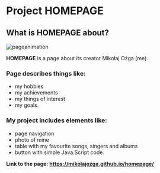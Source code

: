 # Project HOMEPAGE

## What is HOMEPAGE about?

![pageanimation](https://user-images.githubusercontent.com/127400427/224016618-daadce9d-0320-466b-8df8-fd8293cb55a9.gif)

**HOMEPAGE** is a page about its creator Mikołaj Ożga (me).

### Page describes things like:
- my hobbies
- my achievements
- my things of interest
- my goals.

### My project includes elements like:
- page navigation
- photo of mine
- table with my favourite songs, singers and albums
- button with simple Java.Script code.

**Link to the page: https://mikolajozga.github.io/homepage/**
